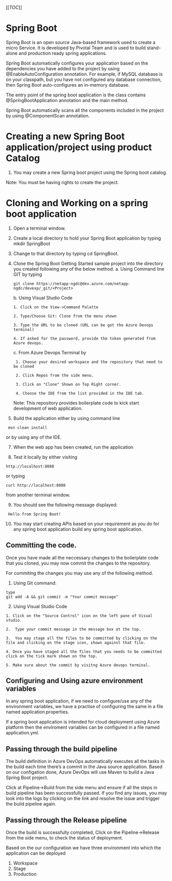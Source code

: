 

[[_TOC_]]


# Spring Boot

Spring Boot is an open source Java-based framework used to create a micro Service. It is developed by Pivotal Team and is used to build stand-alone and production ready spring applications.

Spring Boot automatically configures your application based on the dependencies you have added to the project by using @EnableAutoConfiguration annotation. For example, if MySQL database is on your classpath, but you have not configured any database connection, then Spring Boot auto-configures an in-memory database.

The entry point of the spring boot application is the class contains @SpringBootApplication annotation and the main method.

Spring Boot automatically scans all the components included in the project by using @ComponentScan annotation. 


# Creating a new Spring Boot application/project using product Catalog

1.  You may create a new Spring boot project using the Spring boot catalog. 

Note: You must be having rights to create the project.
    


# Cloning and Working on a spring boot application

1. Open a terminal window.

2. Create a local directory to hold your Spring Boot application by typing mkdir SpringBoot

3. Change to that directory by typing cd SpringBoot.

5. Clone the Spring Boot Getting Started sample project into the directory you created following any of the below method.
    a. Using Command line GIT 
      by typing 
      ``````````````````````````````
      git clone https://netapp-ngdc@dev.azure.com/netapp-ngdc/devexp/_git/<Project>
      `````````````````````````````````

    b. Using Visual Studio Code
       
      ```
    1. Click on the View->Command Palatte
    
    2. Type/Choose Git: Clone from the menu shown
    
    3. Type the URL to be cloned (URL can be got the Azure Devops terminal)
    
    4. If asked for the password, provide the token generated from Azure devops.
    
      ```
    c. From Azure Devops Terminal
        by

        
        1. Choose your desired workspace and the repository that need to be cloned

        2. Click Repos from the side menu.

        3. Click on "Clone" Shown on Top Right corner.

        4. Choose the IDE from the list provided in the IDE tab.

    Note: This repository provides boilerplate code to kick start development of web application.



6. Build the application either by using command line 
```
 mvn clean install 
 ```

or by using any of the IDE.

7. When the web app has been created, run the application

8. Test it locally by either visiting 
```
http://localhost:8080
```
 or typing
 ```
curl http://localhost:8080 
```
from another terminal window.

9. You should see the following message displayed:
```
 Hello from Spring Boot! 
```

10. You may start creating APIs based on your requirement as you do for any spring boot application build any spring boot application.

<h2 id="commit"> Committing the code.</h2>

Once you have made all the neccessary changes to the boilerplate code that you cloned, you may now commit the changes to the repository.

For commiting the changes you may use any of the following method.

1.  Using Git command: 
````````
type
git add -A && git commit -m "Your commit message"
``````````

2. Using Visual Studio Code
`````````````
1. Click on the "Source Control" icon on the left pane of Visual studio.

2.  Type your commit message in the message box at the top.

3.  You may stage all the files to be committed by clicking on the file and clicking on the stage icon, shown against that file.

4. Once you have staged all the files that you needs to be committed click on the tick mark shown on the top.

5. Make sure about the commit by visitng Azure devops terminal.
`````````````````````````

<h2 id="env_var"> Configuring and Using azure environment variables</h2>

In any spring boot application, if we need to configure/use any of the environment variables, we have a practise of configuring the same in a file named application.properties.

If a spring boot application is intended for cloud deployment using Azure platform then the enviroment variables can be configured in a file named application.yml.


<h2 id="build"> Passing through the build pipeline</h2>

The build definition in Azure DevOps automatically executes all the tasks in the build each time there’s a commit in the Java source application. 
Based on our configation done, Azure DevOps will use Maven to build a Java Spring Boot project.

Click at Pipeline->Build from the side menu and ensure if all the steps in build pipeline has been successfully passed.
If you find any issues, you may look into the logs by clicking on the link and resolve the issue and trigger the build pipeline again.

<h2 id="release"> Passing through the Release pipeline</h2>

Once the build is successfully completed, Click on the Pipeline->Release from the side menu, to check the status of deployment.

Based on the our configuration we have three environment into which the application can be deployed

1.  Workspace
2.  Stage
3.  Production



